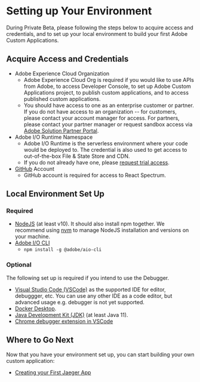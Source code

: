 # Setting up Your Environment

During Private Beta, please following the steps below to acquire access and credentials, and to set up your local environment to build your first Adobe Custom Applications.

## Acquire Access and Credentials

- Adobe Experience Cloud Organization
    - Adobe Experience Cloud Org is required if you would like to use APIs from Adobe, to access Developer Console, to set up Adobe Custom Applications project, to publish custom applications, and to access published custom applications. 
    - You should have access to one as an enterprise customer or partner. If you do not have access to an organization -- for customers, please contact your account manager for access. For partners, please contact your partner manager or request sandbox access via [Adobe Solution Partner Portal](https://solutionpartners.adobe.com/home.html).
- Adobe I/O Runtime Namespace
    - Adobe I/O Runtime is the serverless environment where your code would be deployed to. The credential is also used to get access to out-of-the-box File & State Store and CDN. 
    - If you do not already have one, please [request trial access](https://github.com/AdobeDocs/adobeio-runtime/blob/master/overview/request_a_trial.md).  
- [GitHub](https://github.com/) Account
    - GitHub account is required for access to React Spectrum.  
    
## Local Environment Set Up 

### Required
- [NodeJS](https://nodejs.org/en/download/) (at least v10). It should also install npm together. We recommend using [nvm](https://github.com/nvm-sh/nvm/blob/master/README.md) to manage NodeJS installation and versions on your machine.
- [Adobe I/O CLI](https://github.com/adobe/aio-cli)
    - ```npm install -g @adobe/aio-cli```

### Optional
The following set up is required if you intend to use the Debugger. 
- [Visual Studio Code (VSCode)](https://code.visualstudio.com/download) as the supported IDE for editor, debuggger, etc. You can use any other IDE as a code editor, but advanced usage e.g. debugger is not yet supported.
- [Docker Desktop](https://www.docker.com/get-started).
- [Java Development Kit (JDK)](https://www.oracle.com/technetwork/java/javase/overview/index.html) (at least Java 11).
- [Chrome debugger extension in VSCode](https://github.com/Microsoft/vscode-chrome-debug)

## Where to Go Next

Now that you have your environment set up, you can start building your own custom application:
* [Creating your First Jaeger App](https://github.com/adobe/aio-cli#bootstrapping-an-application)
